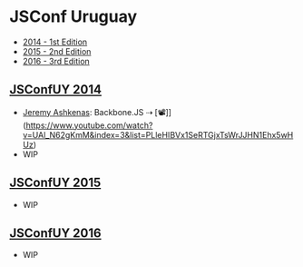 # JSConf Uruguay

* [2014 - 1st Edition](#jsconfuy-2014)
* [2015 - 2nd Edition](#jsconfuy-2015)
* [2016 - 3rd Edition](#jsconfuy-2016)

## [JSConfUY 2014](http://2014.jsconf.uy/)

* [Jeremy Ashkenas](https://twitter.com/jashkenas): Backbone.JS ⇢
[📽]](https://www.youtube.com/watch?v=UAl_N62gKmM&index=3&list=PLleHIBVx1SeRTGjxTsWrJJHN1Ehx5wHUz)
* WIP

## [JSConfUY 2015](http://2015.jsconf.uy/)

* WIP

## [JSConfUY 2016](http://2016.jsconf.uy/)

* WIP

